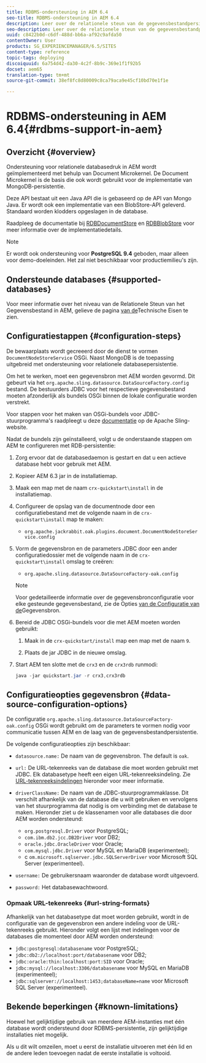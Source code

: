 ```yaml
---
title: RDBMS-ondersteuning in AEM 6.4
seo-title: RDBMS-ondersteuning in AEM 6.4
description: Leer over de relationele steun van de gegevensbestandpersistentie in AEM 6.4 en de beschikbare configuratieopties.
seo-description: Leer over de relationele steun van de gegevensbestandpersistentie in AEM 6.4 en de beschikbare configuratieopties.
uuid: c8422b0d-c6df-488d-bb6a-af92c9afda50
contentOwner: User
products: SG_EXPERIENCEMANAGER/6.5/SITES
content-type: reference
topic-tags: deploying
discoiquuid: 6a754d42-da30-4c2f-8b9c-369e1f1f92b5
docset: aem65
translation-type: tm+mt
source-git-commit: 38ef8fc8d80009c8ca79aca9e45cf10bd70e1f1e

---
```



# RDBMS-ondersteuning in AEM 6.4{#rdbms-support-in-aem}

## Overzicht {#overview}

Ondersteuning voor relationele databasedruk in AEM wordt geïmplementeerd met behulp van Document Microkernel. De Document Microkernel is de basis die ook wordt gebruikt voor de implementatie van MongoDB-persistentie.

Deze API bestaat uit een Java API die is gebaseerd op de API van Mongo Java. Er wordt ook een implementatie van een BlobStore-API geleverd. Standaard worden klodders opgeslagen in de database.

Raadpleeg de documentatie bij [RDBDocumentStore](https://jackrabbit.apache.org/oak/docs/apidocs/org/apache/jackrabbit/oak/plugins/document/rdb/RDBDocumentStore.html) en [RDBBlobStore](https://jackrabbit.apache.org/oak/docs/apidocs/org/apache/jackrabbit/oak/plugins/document/rdb/RDBBlobStore.html) voor meer informatie over de implementatiedetails.

>[!NOTE]
>
>Er wordt ook ondersteuning voor **PostgreSQL 9.4** geboden, maar alleen voor demo-doeleinden. Het zal niet beschikbaar voor productiemilieu&#39;s zijn.

## Ondersteunde databases {#supported-databases}

Voor meer informatie over het niveau van de Relationele Steun van het Gegevensbestand in AEM, gelieve de pagina [van de](/help/sites-deploying/technical-requirements.md)Technische Eisen te zien.

## Configuratiestappen {#configuration-steps}

De bewaarplaats wordt gecreeerd door de dienst te vormen `DocumentNodeStoreService` OSGi. Naast MongoDB is de toepassing uitgebreid met ondersteuning voor relationele databasepersistentie.

Om het te werken, moet een gegevensbron met AEM worden gevormd. Dit gebeurt via het `org.apache.sling.datasource.DataSourceFactory.config` bestand. De bestuurders JDBC voor het respectieve gegevensbestand moeten afzonderlijk als bundels OSGi binnen de lokale configuratie worden verstrekt.

Voor stappen voor het maken van OSGi-bundels voor JDBC-stuurprogramma&#39;s raadpleegt u deze [documentatie](https://sling.apache.org/documentation/bundles/datasource-providers.html#convert-driver-jars-to-bundle) op de Apache Sling-website.

Nadat de bundels zijn geïnstalleerd, volgt u de onderstaande stappen om AEM te configureren met RDB-persistentie:

1. Zorg ervoor dat de databasedaemon is gestart en dat u een actieve database hebt voor gebruik met AEM.
1. Kopieer AEM 6.3 jar in de installatiemap.
1. Maak een map met de naam `crx-quickstart\install` in de installatiemap.
1. Configureer de opslag van de documentnode door een configuratiebestand met de volgende naam in de `crx-quickstart\install` map te maken:

   * `org.apache.jackrabbit.oak.plugins.document.DocumentNodeStoreService.config`

1. Vorm de gegevensbron en de parameters JDBC door een ander configuratiedossier met de volgende naam in de `crx-quickstart\install` omslag te creëren:

   * `org.apache.sling.datasource.DataSourceFactory-oak.config`
   >[!NOTE]
   >
   >Voor gedetailleerde informatie over de gegevensbronconfiguratie voor elke gesteunde gegevensbestand, zie de Opties [van de Configuratie van de](/help/sites-deploying/rdbms-support-in-aem.md#data-source-configuration-options)Gegevensbron.

1. Bereid de JDBC OSGi-bundels voor die met AEM moeten worden gebruikt:

   1. Maak in de `crx-quickstart/install` map een map met de naam `9`.

   1. Plaats de jar JDBC in de nieuwe omslag.

1. Start AEM ten slotte met de `crx3` en de `crx3rdb` runmodi:

   ```java
   java -jar quickstart.jar -r crx3,crx3rdb
   ```

## Configuratieopties gegevensbron {#data-source-configuration-options}

De configuratie `org.apache.sling.datasource.DataSourceFactory-oak.config` OSGi wordt gebruikt om de parameters te vormen nodig voor communicatie tussen AEM en de laag van de gegevensbestandpersistentie.

De volgende configuratieopties zijn beschikbaar:

* `datasource.name:` De naam van de gegevensbron. The default is `oak`.

* `url:` De URL-tekenreeks van de database die moet worden gebruikt met JDBC. Elk databasetype heeft een eigen URL-tekenreeksindeling. Zie [URL-tekenreeksindelingen](/help/sites-deploying/rdbms-support-in-aem.md#url-string-formats) hieronder voor meer informatie.

* `driverClassName:` De naam van de JDBC-stuurprogrammaklasse. Dit verschilt afhankelijk van de database die u wilt gebruiken en vervolgens van het stuurprogramma dat nodig is om verbinding met de database te maken. Hieronder ziet u de klassenamen voor alle databases die door AEM worden ondersteund:

   * `org.postgresql.Driver` voor PostgreSQL;
   * `com.ibm.db2.jcc.DB2Driver` voor DB2;
   * `oracle.jdbc.OracleDriver` voor Oracle;
   * `com.mysql.jdbc.Driver` voor MySQL en MariaDB (experimenteel);
   * c `om.microsoft.sqlserver.jdbc.SQLServerDriver` voor Microsoft SQL Server (experimenteel).

* `username:` De gebruikersnaam waaronder de database wordt uitgevoerd.

* `password:` Het databasewachtwoord.

### Opmaak URL-tekenreeks {#url-string-formats}

Afhankelijk van het databasetype dat moet worden gebruikt, wordt in de configuratie van de gegevensbron een andere indeling voor de URL-tekenreeks gebruikt. Hieronder volgt een lijst met indelingen voor de databases die momenteel door AEM worden ondersteund:

* `jdbc:postgresql:databasename` voor PostgreSQL;
* `jdbc:db2://localhost:port/databasename` voor DB2;
* `jdbc:oracle:thin:localhost:port:SID` voor Oracle;
* `jdbc:mysql://localhost:3306/databasename` voor MySQL en MariaDB (experimenteel);
* `jdbc:sqlserver://localhost:1453;databaseName=name` voor Microsoft SQL Server (experimenteel).

## Bekende beperkingen {#known-limitations}

Hoewel het gelijktijdige gebruik van meerdere AEM-instanties met één database wordt ondersteund door RDBMS-persistentie, zijn gelijktijdige installaties niet mogelijk.

Als u dit wilt omzeilen, moet u eerst de installatie uitvoeren met één lid en de andere leden toevoegen nadat de eerste installatie is voltooid.

